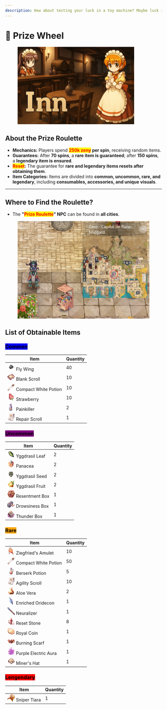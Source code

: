 ```yaml
---
description: How about testing your luck in a toy machine? Maybe luck is on your side!
---
```


# 🎰 Prize Wheel

<figure><img src="../.gitbook/assets/image (1) (1) (1) (1) (1).png" alt="" width="375"><figcaption></figcaption></figure>

## **About the Prize Roulette**

* **Mechanics:** Players spend <mark style="color:red;">**250k zeny**</mark>**&#x20;per spin**, receiving random items.
* **Guarantees:** After **70 spins**, a **rare item is guaranteed**; after **150 spins**, a **legendary item is ensured**.
* <mark style="color:red;">**Reset**</mark>**:** The guarantee for **rare and legendary items resets after obtaining them**.
* **Item Categories:** Items are divided into **common, uncommon, rare, and legendary**, including **consumables, accessories, and unique visuals**.

***

## **Where to Find the Roulette?**

* The **"**<mark style="color:red;">**Prize Roulette**</mark>**" NPC** can be found in **all cities**.

<figure><img src="../.gitbook/assets/12312.png" alt=""><figcaption></figcaption></figure>

## **List of Obtainable Items**

### <mark style="background-color:blue;">**Common**</mark>

| Item                                                       | Quantity |
| ---------------------------------------------------------- | -------- |
| ![](../.gitbook/assets/601.png) Fly Wing                   | 40       |
| ![](../.gitbook/assets/7433.png) Blank Scroll              | 10       |
| ![](<../.gitbook/assets/547 (1).png>) Compact White Potion | 10       |
| ![](<../.gitbook/assets/578 (1).png>) Strawberry           | 10       |
| ![](../.gitbook/assets/605.png) Painkiller                 | 2        |
| ![](../.gitbook/assets/12216.png) Repair Scroll            | 1        |

### <mark style="background-color:purple;">Uncommon</mark>

| Item                                             | Quantity |
| ------------------------------------------------ | -------- |
| ![](../.gitbook/assets/610.png) Yggdrasil Leaf   | 2        |
| ![](../.gitbook/assets/525.png) Panacea          | 2        |
| ![](../.gitbook/assets/608.png) Yggdrasil Seed   | 2        |
| ![](../.gitbook/assets/607.png) Yggdrasil Fruit  | 2        |
| ![](../.gitbook/assets/12030.png) Resentment Box | 1        |
| ![](../.gitbook/assets/12031.png) Drowsiness Box | 1        |
| ![](../.gitbook/assets/12028.png) Thunder Box    | 1        |

### <mark style="background-color:orange;">Rare</mark>

| Item                                                       | Quantity |
| ---------------------------------------------------------- | -------- |
| ![](../.gitbook/assets/7621.png) Ziegfried's Amulet        | 10       |
| ![](<../.gitbook/assets/547 (2).png>) Compact White Potion | 50       |
| ![](../.gitbook/assets/657.png) Berserk Potion             | 5        |
| ![](<../.gitbook/assets/12216 (1).png>) Agility Scroll     | 10       |
| ![](../.gitbook/assets/606.png) Aloe Vera                  | 2        |
| ![](../.gitbook/assets/7620.png) Enriched Oridecon         | 1        |
| ![](../.gitbook/assets/12213.png) Neuralizer               | 1        |
| ![](../.gitbook/assets/6320.png) Reset Stone               | 8        |
| ![](../.gitbook/assets/671.png) Royal Coin                 | 1        |
| ![](../.gitbook/assets/31178.png) Burning Scarf            | 1        |
| ![](../.gitbook/assets/20561.png) Purple Electric Aura     | 1        |
| ![](../.gitbook/assets/5031.png) Miner's Hat               | 1        |

### <mark style="background-color:red;">Lengendary</mark>

| Item                                           | Quantity |
| ---------------------------------------------- | -------- |
| ![](../.gitbook/assets/20491.png) Sniper Tiara | 1        |
